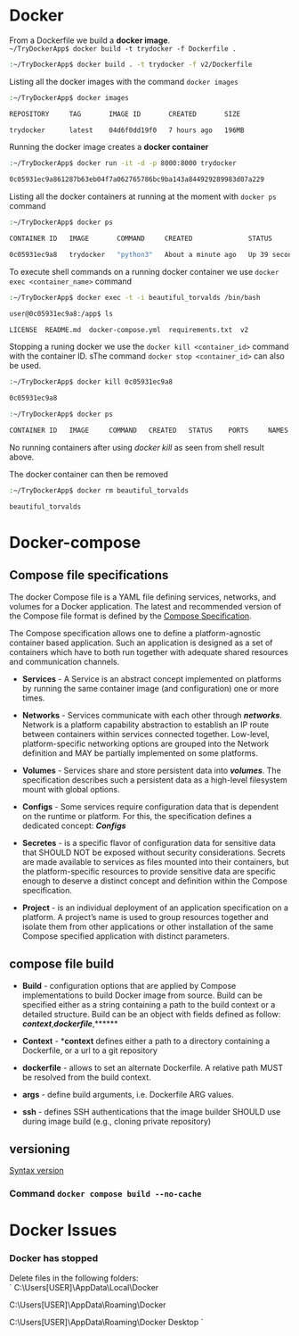 # Docker
From a Dockerfile we build a **docker image**.  
`~/TryDockerApp$ docker build -t trydocker -f Dockerfile .`
```sh
:~/TryDockerApp$ docker build . -t trydocker -f v2/Dockerfile

```
Listing all the docker images with the command `docker images`  


```sh
:~/TryDockerApp$ docker images

REPOSITORY     TAG       IMAGE ID       CREATED       SIZE 

trydocker      latest    04d6f0dd19f0   7 hours ago   196MB
```
Running the docker image creates a **docker container**  
 
```sh
:~/TryDockerApp$ docker run -it -d -p 8000:8000 trydocker

0c05931ec9a861287b63eb04f7a062765786bc9ba143a844929289983d07a229
```

Listing all the docker containers at running at the moment with `docker ps` command  


```sh
:~/TryDockerApp$ docker ps

CONTAINER ID   IMAGE       COMMAND     CREATED              STATUS          PORTS                    NAMES  

0c05931ec9a8   trydocker   "python3"   About a minute ago   Up 39 seconds   0.0.0.0:8000->8000/tcp   beautiful_torvalds
```
To execute shell commands on a running docker container we use `docker exec <container_name>` command  


```sh
:~/TryDockerApp$ docker exec -t -i beautiful_torvalds /bin/bash

user@0c05931ec9a8:/app$ ls  

LICENSE  README.md  docker-compose.yml  requirements.txt  v2
```
Stopping a runing docker we use the `docker kill <container_id>` command with the container ID. sThe command `docker stop <container_id>` can also be used.
   
```sh
:~/TryDockerApp$ docker kill 0c05931ec9a8

0c05931ec9a8
```

  
```sh
:~/TryDockerApp$ docker ps

CONTAINER ID   IMAGE     COMMAND   CREATED   STATUS    PORTS     NAMES
```
 No running containers after using *docker kill* as seen from shell result above.  

 The docker container can then  be removed


```sh
:~/TryDockerApp$ docker rm beautiful_torvalds

beautiful_torvalds
```
# Docker-compose

## Compose file specifications
The docker Compose file is a YAML file defining services, networks, and volumes for a Docker application.
The latest and recommended version of the Compose file format is defined by the [Compose Specification](https://github.com/compose-spec/compose-spec/blob/master/spec.md). 

The Compose specification allows one to define a platform-agnostic container based application. 
Such an application is designed as a set of containers which have to both run together with adequate shared resources and communication channels.

- **Services** - A Service is an abstract concept implemented on platforms by running the same container image 
            (and configuration) one or more times.

- **Networks** - Services communicate with each other through ***networks***. Network is a platform capability      abstraction 
            to establish an IP route between containers within services connected together. Low-level, platform-specific 
            networking options are grouped into the Network definition and MAY be partially implemented on some platforms.
- **Volumes** - Services share and store persistent data into ***volumes***. The specification describes such a 
            persistent data as a high-level filesystem mount with global options.

- **Configs** - Some services require configuration data that is dependent on the runtime or platform. 
            For this, the specification defines a dedicated concept: ***Configs***

- **Secretes** - is a specific flavor of configuration data for sensitive data that SHOULD NOT be exposed without 
            security considerations. Secrets are made available to services as files mounted into their containers, but the platform-specific resources to provide sensitive data are specific enough to deserve a distinct concept and definition within the Compose specification.

- **Project** - is an individual deployment of an application specification on a platform. A project’s name is used 
            to group resources together and isolate them from other applications or other installation of the same Compose specified application with distinct parameters. 

## compose file build

- **Build** - configuration options that are applied by Compose implementations to build Docker image from source.        Build can be specified either as a string containing a path to the build context or a detailed structure. Build can be an object with fields defined as follow: ***context***,***dockerfile***,******

- **Context** - ***context** defines either a path to a directory containing a Dockerfile, or a url to a git repository

- **dockerfile** - allows to set an alternate Dockerfile. A relative path MUST be resolved from the build context.

- **args** -  define build arguments, i.e. Dockerfile ARG values.

- **ssh** - defines SSH authentications that the image builder SHOULD use during image build (e.g., cloning private       repository)
## versioning

[Syntax version](https://docs.docker.com/compose/compose-file/compose-versioning/)

### Command `docker compose build --no-cache`


# Docker Issues
### Docker has stopped

Delete files in the following folders:  
`
C:\Users[USER]\AppData\Local\Docker

C:\Users[USER]\AppData\Roaming\Docker

C:\Users[USER]\AppData\Roaming\Docker Desktop
`
